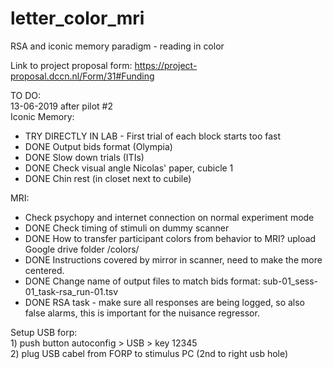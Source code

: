 # letter_color_mri
RSA and iconic memory paradigm - reading in color 

Link to project proposal form: https://project-proposal.dccn.nl/Form/31#Funding

TO DO: 
<br> 13-06-2019 after pilot #2
<br>
Iconic Memory: 
- TRY DIRECTLY IN LAB - First trial of each block starts too fast
- DONE Output bids format (Olympia)
- DONE Slow down trials (ITIs)
- DONE Check visual angle Nicolas' paper, cubicle 1
- DONE Chin rest (in closet next to cubile)

MRI:
- Check psychopy and internet connection on normal experiment mode
- DONE Check timing of stimuli on dummy scanner
- DONE How to transfer participant colors from behavior to MRI? upload Google drive folder /colors/
- DONE Instructions covered by mirror in scanner, need to make the more centered.
- DONE Change name of output files to match bids format: sub-01_sess-01_task-rsa_run-01.tsv
- DONE RSA task - make sure all responses are being logged, so also false alarms, this is important for the nuisance regressor.


Setup USB forp: 
<br> 1) push button autoconfig > USB > key 12345
<br> 2) plug USB cabel from FORP to stimulus PC (2nd to right usb hole)
